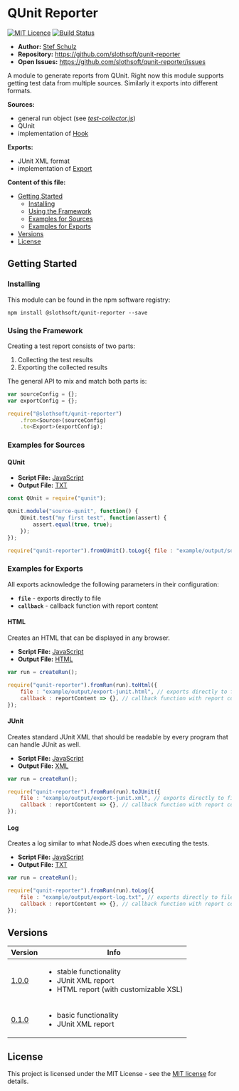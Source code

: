 # QUnit Reporter

[![MIT Licence](https://img.shields.io/badge/license-MIT-green.svg)](http://opensource.org/licenses/MIT) [![Build Status](https://travis-ci.org/slothsoft/qunit-reporter.svg?branch=master)](https://travis-ci.org/slothsoft/qunit-reporter)

- **Author:** [Stef Schulz](mailto:s.schulz@slothsoft.de)
- **Repository:** <https://github.com/slothsoft/qunit-reporter>
- **Open Issues:** <https://github.com/slothsoft/qunit-reporter/issues>

A module to generate reports from QUnit. Right now this module supports getting test data from multiple sources. Similarly it exports into different formats.

**Sources:**
- general run object (see _[test-collector.js](src/test-collector.js)_)
- QUnit
- implementation of [Hook](src/hook/hook.js)

**Exports:**
- JUnit XML format
- implementation of [Export](src/export/export.js)



**Content of this file:**

- [Getting Started](#getting-started)
    - [Installing](#installing)
    - [Using the Framework](#using-the-framework)
    - [Examples for Sources](#examples-for-sources)
    - [Examples for Exports](#examples-for-exports)
- [Versions](#versions)
- [License](#license)



## Getting Started

### Installing

This module can be found in the npm software registry:

```
npm install @slothsoft/qunit-reporter --save
```



### Using the Framework

Creating a test report consists of two parts:

1. Collecting the test results 
1. Exporting the collected results

The general API to mix and match both parts is:

```js
var sourceConfig = {};
var exportConfig = {};

require("@slothsoft/qunit-reporter")
	.from<Source>(sourceConfig)
	.to<Export>(exportConfig);
```


### Examples for Sources

#### QUnit

- **Script File:** [JavaScript](example/source-qunit.js)
- **Output File:** [TXT](example/output/source-qunit.txt)

```js
const QUnit = require("qunit");

QUnit.module("source-qunit", function() {
	QUnit.test("my first test", function(assert) {
		assert.equal(true, true);
	});
});

require("qunit-reporter").fromQUnit().toLog({ file : "example/output/source-qunit.txt" });

```



### Examples for Exports

All exports acknowledge the following parameters in their configuration:

- **`file`** - exports directly to file
- **`callback`** - callback function with report content


#### HTML

Creates an HTML that can be displayed in any browser.

- **Script File:** [JavaScript](example/export-html.js)
- **Output File:** [HTML](example/output/export-html.html)

```js
var run = createRun();

require("qunit-reporter").fromRun(run).toHtml({
	file : "example/output/export-junit.html", // exports directly to file
	callback : reportContent => {}, // callback function with report content
});
```


#### JUnit

Creates standard JUnit XML that should be readable by every program that can handle JUnit as well.

- **Script File:** [JavaScript](example/export-junit.js)
- **Output File:** [XML](example/output/export-junit.xml)

```js
var run = createRun();

require("qunit-reporter").fromRun(run).toJUnit({
	file : "example/output/export-junit.xml", // exports directly to file
	callback : reportContent => {}, // callback function with report content
});
```


#### Log

Creates a log similar to what NodeJS does when executing the tests.

- **Script File:** [JavaScript](example/export-log.js)
- **Output File:** [TXT](example/output/export-log.txt)

```js
var run = createRun();

require("qunit-reporter").fromRun(run).toLog({
	file : "example/output/export-log.txt", // exports directly to file
	callback : reportContent => {}, // callback function with report content
});
```


##  Versions


| Version       | Info    |
| ------------- | ------- |
| [1.0.0](https://github.com/slothsoft/qunit-reporter/milestone/2?closed=1) | <ul><li>stable functionality</li><li>JUnit XML report</li><li>HTML report (with customizable XSL)</li></ul> |
| [0.1.0](https://github.com/slothsoft/qunit-reporter/milestone/1?closed=1) | <ul><li>basic functionality</li><li>JUnit XML report</li></ul> |
   


## License

This project is licensed under the MIT License - see the [MIT license](LICENSE) for details.
